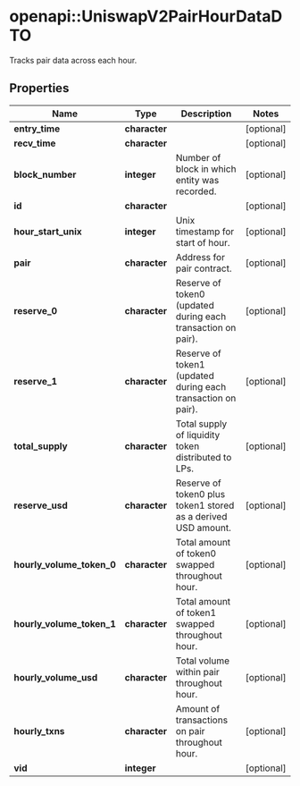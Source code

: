 # openapi::UniswapV2PairHourDataDTO

Tracks pair data across each hour.

## Properties
Name | Type | Description | Notes
------------ | ------------- | ------------- | -------------
**entry_time** | **character** |  | [optional] 
**recv_time** | **character** |  | [optional] 
**block_number** | **integer** | Number of block in which entity was recorded. | [optional] 
**id** | **character** |  | [optional] 
**hour_start_unix** | **integer** | Unix timestamp for start of hour. | [optional] 
**pair** | **character** | Address for pair contract. | [optional] 
**reserve_0** | **character** | Reserve of token0 (updated during each transaction on pair). | [optional] 
**reserve_1** | **character** | Reserve of token1 (updated during each transaction on pair). | [optional] 
**total_supply** | **character** | Total supply of liquidity token distributed to LPs. | [optional] 
**reserve_usd** | **character** | Reserve of token0 plus token1 stored as a derived USD amount. | [optional] 
**hourly_volume_token_0** | **character** | Total amount of token0 swapped throughout hour. | [optional] 
**hourly_volume_token_1** | **character** | Total amount of token1 swapped throughout hour. | [optional] 
**hourly_volume_usd** | **character** | Total volume within pair throughout hour. | [optional] 
**hourly_txns** | **character** | Amount of transactions on pair throughout hour. | [optional] 
**vid** | **integer** |  | [optional] 


